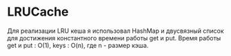 # LRUCache

Для реализации LRU кеша я использовал HashMap и двусвязный список для достижения константного времени работы get и put.
Время работы get и put : O(1), keys : O(n), где n - размер кэша.
